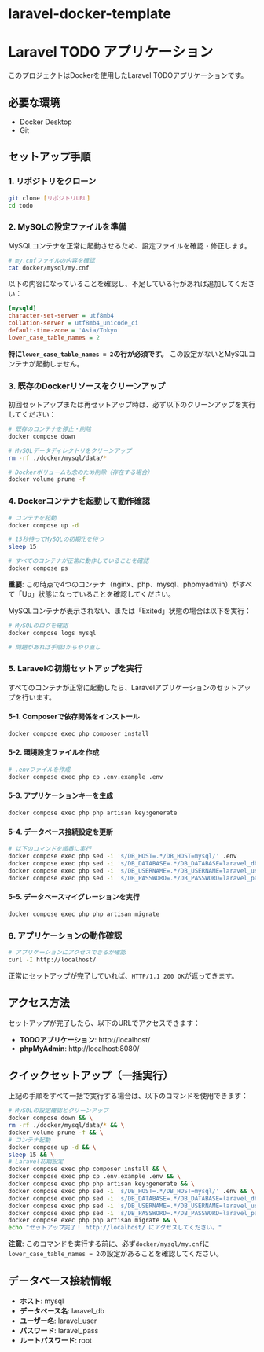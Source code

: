 # laravel-docker-template

# Laravel TODO アプリケーション

このプロジェクトはDockerを使用したLaravel TODOアプリケーションです。

## 必要な環境

- Docker Desktop
- Git

## セットアップ手順

### 1. リポジトリをクローン

```bash
git clone [リポジトリURL]
cd todo
```

### 2. MySQLの設定ファイルを準備

MySQLコンテナを正常に起動させるため、設定ファイルを確認・修正します。

```bash
# my.cnfファイルの内容を確認
cat docker/mysql/my.cnf
```

以下の内容になっていることを確認し、不足している行があれば追加してください：

```ini
[mysqld]
character-set-server = utf8mb4
collation-server = utf8mb4_unicode_ci
default-time-zone = 'Asia/Tokyo'
lower_case_table_names = 2
```

**特に`lower_case_table_names = 2`の行が必須です。** 
この設定がないとMySQLコンテナが起動しません。

### 3. 既存のDockerリソースをクリーンアップ

初回セットアップまたは再セットアップ時は、必ず以下のクリーンアップを実行してください：

```bash
# 既存のコンテナを停止・削除
docker compose down

# MySQLデータディレクトリをクリーンアップ
rm -rf ./docker/mysql/data/*

# Dockerボリュームも念のため削除（存在する場合）
docker volume prune -f
```

### 4. Dockerコンテナを起動して動作確認

```bash
# コンテナを起動
docker compose up -d

# 15秒待ってMySQLの初期化を待つ
sleep 15

# すべてのコンテナが正常に動作していることを確認
docker compose ps
```

**重要**: 
この時点で4つのコンテナ（nginx、php、mysql、phpmyadmin）がすべて「Up」状態になっていることを確認してください。

MySQLコンテナが表示されない、または「Exited」状態の場合は以下を実行：

```bash
# MySQLのログを確認
docker compose logs mysql

# 問題があれば手順3からやり直し
```

### 5. Laravelの初期セットアップを実行

すべてのコンテナが正常に起動したら、Laravelアプリケーションのセットアップを行います。

#### 5-1. Composerで依存関係をインストール

```bash
docker compose exec php composer install
```

#### 5-2. 環境設定ファイルを作成

```bash
# .envファイルを作成
docker compose exec php cp .env.example .env
```

#### 5-3. アプリケーションキーを生成

```bash
docker compose exec php php artisan key:generate
```

#### 5-4. データベース接続設定を更新

```bash
# 以下のコマンドを順番に実行
docker compose exec php sed -i 's/DB_HOST=.*/DB_HOST=mysql/' .env
docker compose exec php sed -i 's/DB_DATABASE=.*/DB_DATABASE=laravel_db/' .env
docker compose exec php sed -i 's/DB_USERNAME=.*/DB_USERNAME=laravel_user/' .env
docker compose exec php sed -i 's/DB_PASSWORD=.*/DB_PASSWORD=laravel_pass/' .env
```

#### 5-5. データベースマイグレーションを実行

```bash
docker compose exec php php artisan migrate
```

### 6. アプリケーションの動作確認

```bash
# アプリケーションにアクセスできるか確認
curl -I http://localhost/
```

正常にセットアップが完了していれば、`HTTP/1.1 200 OK`が返ってきます。

## アクセス方法

セットアップが完了したら、以下のURLでアクセスできます：

- **TODOアプリケーション**: http://localhost/
- **phpMyAdmin**: http://localhost:8080/

## クイックセットアップ（一括実行）

上記の手順をすべて一括で実行する場合は、以下のコマンドを使用できます：

```bash
# MySQLの設定確認とクリーンアップ
docker compose down && \
rm -rf ./docker/mysql/data/* && \
docker volume prune -f && \
# コンテナ起動
docker compose up -d && \
sleep 15 && \
# Laravel初期設定
docker compose exec php composer install && \
docker compose exec php cp .env.example .env && \
docker compose exec php php artisan key:generate && \
docker compose exec php sed -i 's/DB_HOST=.*/DB_HOST=mysql/' .env && \
docker compose exec php sed -i 's/DB_DATABASE=.*/DB_DATABASE=laravel_db/' .env && \
docker compose exec php sed -i 's/DB_USERNAME=.*/DB_USERNAME=laravel_user/' .env && \
docker compose exec php sed -i 's/DB_PASSWORD=.*/DB_PASSWORD=laravel_pass/' .env && \
docker compose exec php php artisan migrate && \
echo "セットアップ完了！ http://localhost/ にアクセスしてください。"
```

**注意**: このコマンドを実行する前に、必ず`docker/mysql/my.cnf`に`lower_case_table_names = 2`の設定があることを確認してください。


## データベース接続情報

- **ホスト**: mysql
- **データベース名**: laravel_db
- **ユーザー名**: laravel_user
- **パスワード**: laravel_pass
- **ルートパスワード**: root